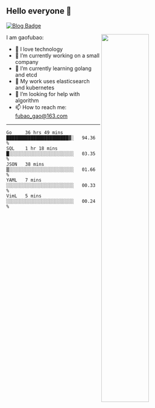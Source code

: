 ## Hello everyone 👋

[![Blog Badge](https://img.shields.io/badge/blog-60k+%20pageview-brightgreen)](https://www.jianshu.com/u/d777ec56a358)

<img align="right" width="50%" src="https://github-readme-stats.vercel.app/api?username=gaofubao&theme=dark">

I am gaofubao:

- 🔭 I love technology
- 🌱 I’m currently working on a small company
- 👯 I’m currently learning golang and etcd
- 💬 My work uses elasticsearch and kubernetes
- 🤔 I’m looking for help with algorithm
- 📫 How to reach me: fubao_gao@163.com

---


<!--START_SECTION:waka-->
```text
Go     36 hrs 49 mins  ███████████████████████▓░   94.36 % 
SQL    1 hr 18 mins    █░░░░░░░░░░░░░░░░░░░░░░░░   03.35 % 
JSON   38 mins         ▒░░░░░░░░░░░░░░░░░░░░░░░░   01.66 % 
YAML   7 mins          ░░░░░░░░░░░░░░░░░░░░░░░░░   00.33 % 
VimL   5 mins          ░░░░░░░░░░░░░░░░░░░░░░░░░   00.24 % 
```
<!--END_SECTION:waka-->
